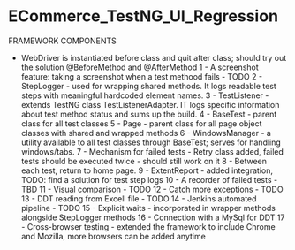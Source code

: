 # ECommerce_TestNG_UI_Regression

FRAMEWORK COMPONENTS
- WebDriver is instantiated before class and quit after class; should try out the solution @BeforeMethod and @AfterMethod
1 - A screenshot feature: taking a screenshot when a test methood fails - TODO
2 - StepLogger - used for wrapping shared methods. It logs readable test steps with meaningful hardcoded element names.
3 - TestListener - extends TestNG class TestListenerAdapter. IT logs specific information about test method status and sums up the build.
4 - BaseTest - parent class for all test classes
5 - Page - parent class for all page object classes with shared and wrapped methods
6 - WindowsManager - a utility available to all test classes through BaseTest; serves for handling windows/tabs.
7 - Mechanism for failed tests - Retry class added, failed tests should be executed twice - should still work on it
8 - Between each test, return to home page.
9 - ExtentReport - added integration, TODO: find a solution for test step logs
10 - A recorder of failed tests - TBD
11 - Visual comparison - TODO
12 - Catch more exceptions - TODO
13 - DDT reading from Excell file - TODO
14 - Jenkins automated pipeline - TODO
15 - Explicit waits - incorporated in wrapper methods alongside StepLogger methods
16 - Connection with a MySql for DDT
17 - Cross-browser testing - extended the framework to include Chrome and Mozilla, more browsers can be added anytime
